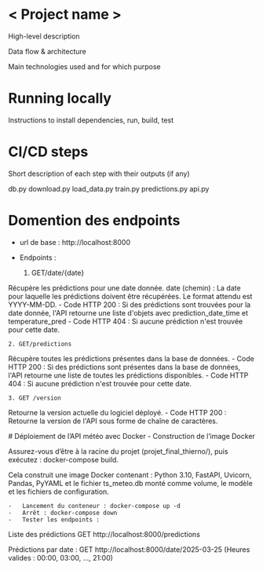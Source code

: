 # < Project name >
High-level description

Data flow & architecture

Main technologies used and for which purpose

# Running locally
Instructions to install dependencies, run, build, test

# CI/CD steps
Short description of each step with their outputs (if any)

db.py
download.py
load_data.py
train.py
predictions.py
api.py

# Domention des endpoints

- url de base : http://localhost:8000
- Endpoints :

    1. GET/date/{date}

Récupère les prédictions pour une date donnée.
date (chemin) : La date pour laquelle les prédictions doivent être récupérées. Le format attendu est YYYY-MM-DD.
    - Code HTTP 200 : Si des prédictions sont trouvées pour la date donnée, l'API retourne une liste d'objets avec prediction_date_time et temperature_pred
    - Code HTTP 404 : Si aucune prédiction n'est trouvée pour cette date.

    2. GET/predictions

Récupère toutes les prédictions présentes dans la base de données.
    - Code HTTP 200 : Si des prédictions sont présentes dans la base de données, l'API retourne une liste de toutes les prédictions disponibles.
    - Code HTTP 404 : Si aucune prédiction n'est trouvée pour cette date.

    3. GET /version
Retourne la version actuelle du logiciel déployé.
    - Code HTTP 200 : Retourne la version de l'API sous forme de chaîne de caractères.
    
# Déploiement de l’API météo avec Docker
    -   Construction de l’image Docker

Assurez-vous d’être à la racine du projet (projet_final_thierno/), puis exécutez : docker-compose build.

Cela construit une image Docker contenant : Python 3.10, FastAPI, Uvicorn, Pandas, PyYAML et le fichier ts_meteo.db monté comme volume, le modèle et les fichiers de configuration.

    -   Lancement du conteneur : docker-compose up -d
    -   Arrêt : docker-compose down
    -   Tester les endpoints : 

Liste des prédictions
GET http://localhost:8000/predictions

Prédictions par date :
GET http://localhost:8000/date/2025-03-25
(Heures valides : 00:00, 03:00, ..., 21:00)
